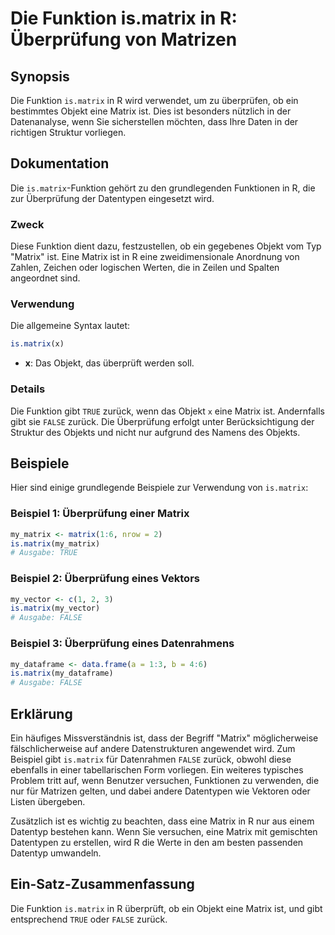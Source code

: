 <!--
Meta Description: # Die Funktion is.matrix in R: Überprüfung von Matrizen ## Synopsis Die Funktion `is.matrix` in R wird verwendet, um zu überprüfen, ob ein bestimmtes ...
Meta Keywords: matrix, die, ist, eine, funktion
-->

# Die Funktion is.matrix in R: Überprüfung von Matrizen

## Synopsis
Die Funktion `is.matrix` in R wird verwendet, um zu überprüfen, ob ein bestimmtes Objekt eine Matrix ist. Dies ist besonders nützlich in der Datenanalyse, wenn Sie sicherstellen möchten, dass Ihre Daten in der richtigen Struktur vorliegen.

## Dokumentation
Die `is.matrix`-Funktion gehört zu den grundlegenden Funktionen in R, die zur Überprüfung der Datentypen eingesetzt wird. 

### Zweck
Diese Funktion dient dazu, festzustellen, ob ein gegebenes Objekt vom Typ "Matrix" ist. Eine Matrix ist in R eine zweidimensionale Anordnung von Zahlen, Zeichen oder logischen Werten, die in Zeilen und Spalten angeordnet sind.

### Verwendung
Die allgemeine Syntax lautet:
```R
is.matrix(x)
```
- **x**: Das Objekt, das überprüft werden soll.

### Details
Die Funktion gibt `TRUE` zurück, wenn das Objekt `x` eine Matrix ist. Andernfalls gibt sie `FALSE` zurück. Die Überprüfung erfolgt unter Berücksichtigung der Struktur des Objekts und nicht nur aufgrund des Namens des Objekts. 

## Beispiele
Hier sind einige grundlegende Beispiele zur Verwendung von `is.matrix`:

### Beispiel 1: Überprüfung einer Matrix
```R
my_matrix <- matrix(1:6, nrow = 2)
is.matrix(my_matrix)
# Ausgabe: TRUE
```

### Beispiel 2: Überprüfung eines Vektors
```R
my_vector <- c(1, 2, 3)
is.matrix(my_vector)
# Ausgabe: FALSE
```

### Beispiel 3: Überprüfung eines Datenrahmens
```R
my_dataframe <- data.frame(a = 1:3, b = 4:6)
is.matrix(my_dataframe)
# Ausgabe: FALSE
```

## Erklärung
Ein häufiges Missverständnis ist, dass der Begriff "Matrix" möglicherweise fälschlicherweise auf andere Datenstrukturen angewendet wird. Zum Beispiel gibt `is.matrix` für Datenrahmen `FALSE` zurück, obwohl diese ebenfalls in einer tabellarischen Form vorliegen. Ein weiteres typisches Problem tritt auf, wenn Benutzer versuchen, Funktionen zu verwenden, die nur für Matrizen gelten, und dabei andere Datentypen wie Vektoren oder Listen übergeben.

Zusätzlich ist es wichtig zu beachten, dass eine Matrix in R nur aus einem Datentyp bestehen kann. Wenn Sie versuchen, eine Matrix mit gemischten Datentypen zu erstellen, wird R die Werte in den am besten passenden Datentyp umwandeln.

## Ein-Satz-Zusammenfassung
Die Funktion `is.matrix` in R überprüft, ob ein Objekt eine Matrix ist, und gibt entsprechend `TRUE` oder `FALSE` zurück.